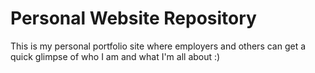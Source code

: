 # Personal Website Repository

This is my personal portfolio site where employers and others can get a quick glimpse of who I am and what I'm all about :)
